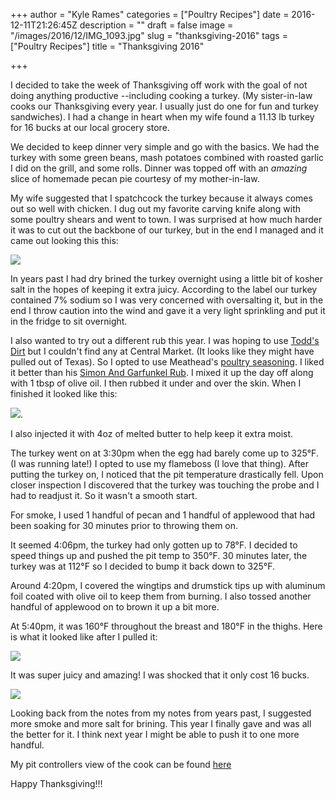 +++
author = "Kyle Rames"
categories = ["Poultry Recipes"]
date = 2016-12-11T21:26:45Z
description = ""
draft = false
image = "/images/2016/12/IMG_1093.jpg"
slug = "thanksgiving-2016"
tags = ["Poultry Recipes"]
title = "Thanksgiving 2016"

+++

I decided to take the week of Thanksgiving off work with the goal of not doing anything productive --including cooking a turkey. (My sister-in-law cooks our Thanksgiving every year. I usually just do one for fun and turkey sandwiches). I had a change in heart when my wife found a 11.13 lb turkey for 16 bucks at our local grocery store. 

We decided to keep dinner very simple and go with the basics. We had the turkey with some green beans, mash potatoes combined with roasted garlic I did on the grill, and some rolls. Dinner was topped off with an *amazing* slice of homemade pecan pie courtesy of my mother-in-law.

My wife suggested that I spatchcock the turkey because it always comes out so well with chicken. I dug out my favorite carving knife along with some poultry shears and went to town. I was surprised at how much harder it was to cut out the backbone of our turkey, but in the end I managed and it came out looking this this:

![](/images/2016/12/IMG_1084.jpg)

In years past I had dry brined the turkey overnight using a little bit of kosher salt in the hopes of keeping it extra juicy. According to the label our turkey contained 7% sodium so I was very concerned with oversalting it, but in the end I throw caution into the wind and gave it a very light sprinkling and put it in the fridge to sit overnight.

I also wanted to try out a different rub this year. I was hoping to use [Todd's Dirt](https://www.amazon.com/Todds-Dirt-Ultimate-All-Purpose-Seasoning/dp/B008VT88Z6/ref=pd_sim_325_3?_encoding=UTF8&psc=1&refRID=266QMSWQT6JHHDWRCR5A) but I couldn't find any at Central Market. (It looks like they might have pulled out of Texas). So I opted to use Meathead's [poultry seasoning](http://amazingribs.com/recipes/rubs_pastes_marinades_and_brines/poultry_seasoning.html). I liked it better than his [Simon And Garfunkel Rub](http://amazingribs.com/recipes/rubs_pastes_marinades_and_brines/simon_and_garfunkel_rub.html). I mixed it up the day off along with 1 tbsp of olive oil. I then rubbed it under and over the skin. When I finished it looked like this:

![](/images/2016/12/IMG_1088.jpg).

I also injected it with 4oz of melted butter to help keep it extra moist.

The turkey went on at 3:30pm when the egg had barely come up to 325°F. (I was running late!) I opted to use my flameboss (I love that thing). After putting the turkey on, I noticed that the pit temperature drastically fell. Upon closer inspection I discovered that the turkey was touching the probe and I had to readjust it. So it wasn't a smooth start.

For smoke, I used 1 handful of pecan and 1 handful of applewood that had been soaking for 30 minutes prior to throwing them on.

It seemed 4:06pm, the turkey had only gotten up to 78°F. I decided to speed things up and pushed the pit temp to 350°F. 30 minutes later, the turkey was at 112°F so I decided to bump it back down to 325°F.

Around 4:20pm, I covered the wingtips and drumstick tips up with aluminum foil coated with olive oil to keep them from burning. I also tossed another handful of applewood on to brown it up a bit more.

At 5:40pm, it was 160°F throughout the breast and 180°F in the thighs. Here is what it looked like after I pulled it:

![](/images/2016/12/IMG_1091.jpg)

It was super juicy and amazing! I was shocked that it only cost 16 bucks. 

![](/images/2016/12/IMG_1095.jpg)

Looking back from the notes from my notes from years past, I suggested more smoke and more salt for brining. This year I finally gave and was all the better for it. I think next year I might be able to push it to one more handful.

My pit controllers view of the cook can be found [here](https://myflameboss.com/cooks/53543?historical=1)

Happy Thanksgiving!!!

